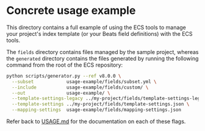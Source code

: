 # Concrete usage example

This directory contains a full example of using the ECS tools to manage your
project's index template (or your Beats field definitions) with the ECS tools.

The `fields` directory contains files managed by the sample project, whereas
the `generated` directory contains the files generated by running the following
command from the root of the ECS repository:

```bash
python scripts/generator.py --ref v8.0.0 \
  --subset            usage-example/fields/subset.yml \
  --include           usage-example/fields/custom/ \
  --out               usage-example/ \
  --template-settings-legacy ../my-project/fields/template-settings-legacy.json \
  --template-settings ../my-project/fields/template-settings.json \
  --mapping-settings  usage-example/fields/mapping-settings.json
```

Refer back to [USAGE.md](../USAGE.md) for the documentation on each of these flags.
